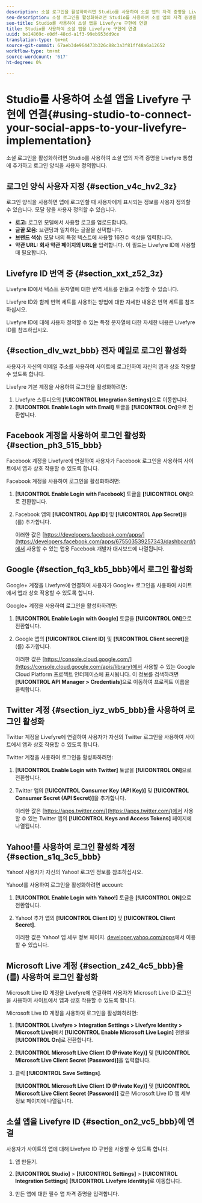 ```yaml
---
description: 소셜 로그인을 활성화하려면 Studio를 사용하여 소셜 앱의 자격 증명을 Livefyre 통합에 추가하고 로그인 양식을 사용자 정의합니다.
seo-description: 소셜 로그인을 활성화하려면 Studio를 사용하여 소셜 앱의 자격 증명을 Livefyre 통합에 추가하고 로그인 양식을 사용자 정의합니다.
seo-title: Studio를 사용하여 소셜 앱을 Livefyre 구현에 연결
title: Studio를 사용하여 소셜 앱을 Livefyre 구현에 연결
uuid: be14869c-e0df-48cd-a1f3-99eb953dd9ce
translation-type: tm+mt
source-git-commit: 67aeb3de964473b326c88c3a3f81ff48a6a12652
workflow-type: tm+mt
source-wordcount: '617'
ht-degree: 0%

---
```



# Studio를 사용하여 소셜 앱을 Livefyre 구현에 연결{#using-studio-to-connect-your-social-apps-to-your-livefyre-implementation}

소셜 로그인을 활성화하려면 Studio를 사용하여 소셜 앱의 자격 증명을 Livefyre 통합에 추가하고 로그인 양식을 사용자 정의합니다.

## 로그인 양식 사용자 지정 {#section_v4c_hv2_3z}

로그인 양식을 사용하면 앱에 로그인할 때 사용자에게 표시되는 정보를 사용자 정의할 수 있습니다. 모달 창을 사용자 정의할 수 있습니다.

* **로고:** 로그인 모델에서 사용할 로고를 업로드합니다.
* **글꼴 모음:** 브랜딩과 일치하는 글꼴을 선택합니다.
* **브랜드 색상:** 모달 내의 특정 텍스트에 사용할 16진수 색상을 입력합니다.
* **약관 URL: 회사 약관 페이지의 URL을** 입력합니다. 이 필드는 Livefyre ID에 사용할 때 필요합니다.

## Livefyre ID 번역 중 {#section_xxt_z52_3z}

Livefyre ID에서 텍스트 문자열에 대한 번역 세트를 만들고 수정할 수 있습니다.

Livefyre ID와 함께 번역 세트를 사용하는 방법에 대한 자세한 내용은 번역 세트를 참조하십시오.

Livefyre ID에 대해 사용자 정의할 수 있는 특정 문자열에 대한 자세한 내용은 Livefyre ID를 참조하십시오.

## {#section_dlv_wzt_bbb} 전자 메일로 로그인 활성화

사용자가 자신의 이메일 주소를 사용하여 사이트에 로그인하여 자신의 앱과 상호 작용할 수 있도록 합니다.

Livefyre 기본 계정을 사용하여 로그인을 활성화하려면:

1. Livefyre 스튜디오의 **[!UICONTROL Integration Settings]**&#x200B;으로 이동합니다.
1. **[!UICONTROL Enable Login with Email]** 토글을 **[!UICONTROL On]**&#x200B;으로 전환합니다.

## Facebook 계정을 사용하여 로그인 활성화 {#section_ph3_515_bbb}

Facebook 계정을 Livefyre에 연결하여 사용자가 Facebook 로그인을 사용하여 사이트에서 앱과 상호 작용할 수 있도록 합니다.

Facebook 계정을 사용하여 로그인을 활성화하려면:

1. **[!UICONTROL Enable Login with Facebook]** 토글을 **[!UICONTROL ON]**&#x200B;으로 전환합니다.

1. Facebook 앱의 **[!UICONTROL App ID]** 및 **[!UICONTROL App Secret]**&#x200B;을(를) 추가합니다.

   이러한 값은 [https://developers.facebook.com/apps/](https://developers.facebook.com/apps/675503539257343/dashboard/)에서 사용할 수 있는 앱용 Facebook 개발자 대시보드에 나열됩니다.

## Google {#section_fq3_kb5_bbb}에서 로그인 활성화

Google+ 계정을 Livefyre에 연결하여 사용자가 Google+ 로그인을 사용하여 사이트에서 앱과 상호 작용할 수 있도록 합니다.

Google+ 계정을 사용하여 로그인을 활성화하려면:

1. **[!UICONTROL Enable Login with Google]** 토글을 **[!UICONTROL ON]**&#x200B;으로 전환합니다.

1. Google 앱의 **[!UICONTROL Client ID]** 및 **[!UICONTROL Client secret]**&#x200B;을(를) 추가합니다.

   이러한 값은 [https://console.cloud.google.com/](https://console.cloud.google.com/apis/library)에서 사용할 수 있는 Google Cloud Platform 프로젝트 인터페이스에 표시됩니다. 이 정보를 검색하려면 **[!UICONTROL API Manager > Credentials]**&#x200B;으로 이동하여 프로젝트 이름을 클릭합니다.

## Twitter 계정 {#section_iyz_wb5_bbb}을 사용하여 로그인 활성화

Twitter 계정을 Livefyre에 연결하여 사용자가 자신의 Twitter 로그인을 사용하여 사이트에서 앱과 상호 작용할 수 있도록 합니다.

Twitter 계정을 사용하여 로그인을 활성화하려면:

1. **[!UICONTROL Enable Login with Twitter]** 토글을 **[!UICONTROL ON]**&#x200B;으로 전환합니다.

1. Twitter 앱의 **[!UICONTROL Consumer Key (API Key)]** 및 **[!UICONTROL Consumer Secret (API Secret)]**&#x200B;을 추가합니다.

   이러한 값은 [https://apps.twitter.com/](https://apps.twitter.com/)에서 사용할 수 있는 Twitter 앱의 **[!UICONTROL Keys and Access Tokens]** 페이지에 나열됩니다.

## Yahoo!를 사용하여 로그인 활성화 계정 {#section_s1q_3c5_bbb}

Yahoo! 사용자가 자신의 Yahoo! 로그인 정보를 참조하십시오.

Yahoo!를 사용하여 로그인을 활성화하려면 account:

1. **[!UICONTROL Enable Login with Yahoo!]** 토글을 **[!UICONTROL ON]**&#x200B;으로 전환합니다.

1. Yahoo! 추가 앱의 **[!UICONTROL Client ID]** 및 **[!UICONTROL Client Secret]**.

   이러한 값은 Yahoo! 앱 세부 정보 페이지. [developer.yahoo.com/apps](https://developer.yahoo.com/apps)에서 이용할 수 있습니다.

## Microsoft Live 계정 {#section_z42_4c5_bbb}을(를) 사용하여 로그인 활성화

Microsoft Live ID 계정을 Livefyre에 연결하여 사용자가 Microsoft Live ID 로그인을 사용하여 사이트에서 앱과 상호 작용할 수 있도록 합니다.

Microsoft Live ID 계정을 사용하여 로그인을 활성화하려면:

1. **[!UICONTROL Livefyre > Integration Settings > Livefyre Identity > Microsoft Live]**&#x200B;에서 **[!UICONTROL Enable Microsoft Live Login]** 전환을 **[!UICONTROL On]**&#x200B;로 전환합니다.

1. **[!UICONTROL Microsoft Live Client ID (Private Key)]** 및 **[!UICONTROL Microsoft Live Client Secret (Password)]**&#x200B;을 입력합니다.

1. 클릭 **[!UICONTROL Save Settings]**.

   **[!UICONTROL Microsoft Live Client ID (Private Key)]** 및 **[!UICONTROL Microsoft Live Client Secret (Password)]** 값은 Microsoft Live ID 앱 세부 정보 페이지에 나열됩니다.

## 소셜 앱을 Livefyre ID {#section_on2_vc5_bbb}에 연결

사용자가 사이트의 앱에 대해 Livefyre ID 구현을 사용할 수 있도록 합니다.

1. 앱 만들기.
1. **[!UICONTROL Studio]** > **[!UICONTROL Settings]** > **[!UICONTROL Integration Settings]** **[!UICONTROL Livefyre Identity]**&#x200B;로 이동합니다.

1. 만든 앱에 대한 필수 앱 자격 증명을 입력합니다.